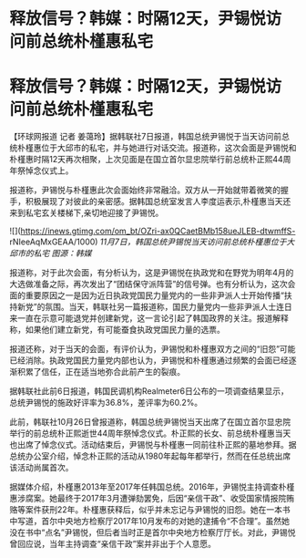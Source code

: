 # 释放信号？韩媒：时隔12天，尹锡悦访问前总统朴槿惠私宅

# 释放信号？韩媒：时隔12天，尹锡悦访问前总统朴槿惠私宅

【环球网报道 记者
姜蔼玲】据韩联社7日报道，韩国总统尹锡悦于当天访问前总统朴槿惠位于大邱市的私宅，并与她进行对话交流。报道称，这次会面是尹锡悦和朴槿惠时隔12天再次相聚，上次见面是在国立首尔显忠院举行前总统朴正熙44周年祭悼念仪式上。

报道称，尹锡悦与朴槿惠此次会面始终非常融洽。双方从一开始就带着微笑的握手，积极展现了对彼此的亲密感。据韩国总统室发言人李度运表示,朴槿惠当天还来到私宅玄关楼梯下,亲切地迎接了尹锡悦。

![](https://inews.gtimg.com/om_bt/OZri-ax0QCaetBMb158ueJLEB-dtwmffS-
rNIeeAqMxGEAA/1000) _11月7日，韩国总统尹锡悦当天访问前总统朴槿惠位于大邱市的私宅 图源：韩媒_

报道称，对于此次会面，有分析认为，这是尹锡悦在执政党和在野党为明年4月的大选做准备之际，再次发出了“团结保守派阵营”的信号弹。也有分析认为，这次会面的重要原因之一是因为近日执政党国民力量党内的一些非尹派人士开始传播“扶持新党”的氛围。当天，韩联社另一篇报道称，国民力量党内一些非尹派人士连日来一直在示意可能退党并创建新党，这一言论引起了韩国政界的关注。报道解释称，如果他们建立新党，有可能蚕食执政党国民力量的选票。

报道还称，对于当天的会面，有评价认为，尹锡悦和朴槿惠双方之间的“旧怨”可能已经消除。执政党国民力量党内部也认为，尹锡悦和朴槿惠通过频繁的会面已经逐渐积累了信任，正在适当地弥合此前产生的裂痕。

据韩联社此前6日报道，韩国民调机构Realmeter6日公布的一项调查结果显示，总统尹锡悦的施政好评率为36.8%，差评率为60.2%。

此前，韩联社10月26日曾报道称，韩国总统尹锡悦当天出席了在国立首尔显忠院举行的前总统朴正熙逝世44周年祭悼念仪式。朴正熙的长女、前总统朴槿惠当天也出席了悼念仪式。活动结束后，尹锡悦与朴槿惠一同前往朴正熙的墓地参拜。据总统办公室介绍，悼念朴正熙的活动从1980年起每年都举行，然而在任总统出席该活动尚属首次。

据媒体介绍，朴槿惠2013年至2017年任韩国总统。2016年，尹锡悦主持调查朴槿惠涉腐案。她最终于2017年3月遭弹劾罢免，后因“亲信干政”、收受国家情报院贿赂等案件获刑22年。朴槿惠获释后，似乎并未忘记与尹锡悦的旧怨。她在一本书中写道，首尔中央地方检察厅2017年10月发布的对她的逮捕令“不合理”。虽然她没在书中“点名”尹锡悦，但后者当时正是首尔中央地方检察厅厅长。对此，尹锡悦曾回应说，当年主持调查“亲信干政”案并非出于个人意愿。

